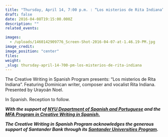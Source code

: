```yaml
---
title: "Thursday, April 14, 7:00 p.m. : “Los misterios de Rita Indiana”"
draft: false
date: 2016-04-08T19:15:00.000Z
description: ""
related_events:

images:
  - /uploads/1460142909776_Screen-Shot-2016-04-07-at-1.46.19-PM.jpg
image_credit:
image_position: "center"
files:
weight:
_slug: thursday-april-14-700-pm-los-misterios-de-rita-indiana
---
```


The Creative Writing in Spanish Program presents: “Los misterios de Rita Indiana”. Featuring Dominican writer, composer and vocalist Rita Indiana. Presented by Urayoán Noel.

In Spanish. Reception to follow.

**_With the support of [NYU Department of Spanish and Portuguese](http://spanish.as.nyu.edu) and the [MFA Program in Creative Writing in Spanish.](http://cwspanish.as.nyu.edu)_**

**[](http://cwspanish.as.nyu.edu)**

**_The Creative Writing in Spanish Program acknowledges the generous support of Santander Bank through its [Santander Universities Program](https://www.santanderbank.com/us/universities)._**

[![]()](/uploads/1460142864404_Santander-Universities-Logo-(1).jpg)
